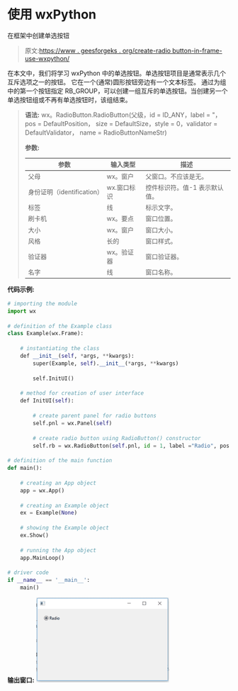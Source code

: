 # 使用 wxPython

在框架中创建单选按钮

> 原文:[https://www . geesforgeks . org/create-radio button-in-frame-use-wxpython/](https://www.geeksforgeeks.org/create-radiobutton-in-frame-using-wxpython/)

在本文中，我们将学习 wxPython 中的单选按钮。单选按钮项目是通常表示几个互斥选项之一的按钮。
它在一个(通常)圆形按钮旁边有一个文本标签。
通过为组中的第一个按钮指定 RB_GROUP，可以创建一组互斥的单选按钮。当创建另一个单选按钮组或不再有单选按钮时，该组结束。

> **语法:**
> wx。RadioButton.RadioButton(父级，id = ID_ANY，label = "，pos = DefaultPosition，
> size = DefaultSize，style = 0，validator = DefaultValidator，
> name = RadioButtonNameStr)
> 
> **参数:**
> 
> | 参数 | 输入类型 | 描述 |
> | --- | --- | --- |
> | 父母 | wx。窗户 | 父窗口。不应该是无。 |
> | 身份证明（identification） | wx.窗口标识 | 控件标识符。值-1 表示默认值。 |
> | 标签 | 线 | 标示文字。 |
> | 刷卡机 | wx。要点 | 窗口位置。 |
> | 大小 | wx。窗户 | 窗口大小。 |
> | 风格 | 长的 | 窗口样式。 |
> | 验证器 | wx。验证器 | 窗口验证器。 |
> | 名字 | 线 | 窗口名称。 |

**代码示例:**

```py
# importing the module
import wx

# definition of the Example class
class Example(wx.Frame):

    # instantiating the class     
    def __init__(self, *args, **kwargs):
        super(Example, self).__init__(*args, **kwargs)

        self.InitUI()

    # method for creation of user interface
    def InitUI(self):

        # create parent panel for radio buttons
        self.pnl = wx.Panel(self)

        # create radio button using RadioButton() constructor
        self.rb = wx.RadioButton(self.pnl, id = 1, label ="Radio", pos =(20, 20))

# definition of the main function
def main():

    # creating an App object
    app = wx.App()

    # creating an Example object
    ex = Example(None)

    # showing the Example object
    ex.Show()

    # running the App object
    app.MainLoop()

# driver code
if __name__ == '__main__':
    main()
```

**输出窗口:**
![](img/a2f9a99db7cb58dec6c6beebcb625311.png)